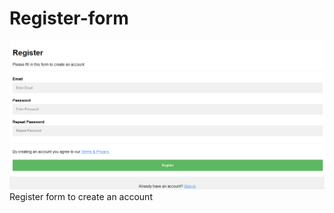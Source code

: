 # Register-form
![Register Form](https://github.com/prashantsingh20/Register-form/blob/master/Capture.PNG)
<br/>
Register form to create an account
